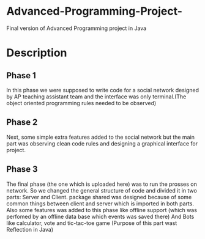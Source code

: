 # Advanced-Programming-Project-
Final version of Advanced Programming project in Java
# Description
## Phase 1
In this phase we were supposed to write code for a social network designed by AP teaching assistant team and the interface was only terminal.(The object oriented programming rules needed to be observed)
## Phase 2
Next, some simple extra features added to the social network but the main part was observing clean code rules and designing a graphical interface for project.
## Phase 3
The final phase (the one which is uploaded here) was to run the prosses on network. So we changed the general structure of code and divided it in two parts: Server and Client.
package shared was designed because of some common things between client and server which is imported in both parts.
Also some features was added to this phase like offline support (which was perfomed by an offline data base which events was saved there)
And Bots like calculator, vote and tic-tac-toe game (Purpose of this part wast Reflection in Java) 
